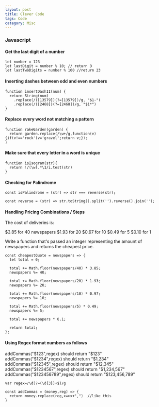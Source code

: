 ```yaml
---
layout: post
title: Clever Code
tags: Code
category: Misc
---
```


### Javascript ###

#### Get the last digit of a number ####

~~~
let number = 123
let lastDigit = number % 10; // return 3
let lastTwoDigits = number % 100 //return 23
~~~

#### Inserting dashes between odd and even numbers ####

~~~
function insertDashII(num) {
  return String(num)
    .replace(/([13579])(?=[13579])/g, "$1-")
    .replace(/([2468])(?=[2468])/g, "$1*")
}
~~~

#### Replace every word not matching a pattern ####

~~~
function rakeGarden(garden) {
  return garden.replace(/\w+/g,function(v){if(v!=='rock')v='gravel';return v;});
}
~~~


#### Make sure that every letter in a word is unique ####

~~~
function isIsogram(str){ 
  return !/(\w).*\1/i.test(str)
}
~~~

#### Checking for Palindrome ####

~~~
const isPalindrome = (str) => str === reverse(str);
 
const reverse = (str) => str.toString().split('').reverse().join('');
~~~

#### Handling Pricing Combinations / Steps  ####

The cost of deliveries is:

$3.85 for 40 newspapers
$1.93 for 20
$0.97 for 10
$0.49 for 5
$0.10 for 1

Write a function that's passed an integer representing the amount of newspapers and returns the cheapest price. 

~~~
const cheapestQuote = newspapers => {
  let total = 0;
  
  total += Math.floor(newspapers/40) * 3.85;
  newspapers %= 40;
  
  total += Math.floor(newspapers/20) * 1.93;
  newspapers %= 20;
  
  total += Math.floor(newspapers/10) * 0.97;
  newspapers %= 10;
  
  total += Math.floor(newspapers/5) * 0.49;
  newspapers %= 5;
 
  total += newspapers * 0.1;

  return total;
};
~~~

#### Using Regex format numbers as follows

addCommas("$123",regex) should return "$123"
addCommas("$1234",regex) should return "$1,234"
addCommas("$12345",regex) should return "$12,345"
addCommas("$1234567",regex) should return "$1,234,567"
addCommas("$123456789",regex) should return "$123,456,789"

~~~
var regex=/\d(?=(\d{3})+$)/g

const addCommas = (money,reg) => {
  return money.replace(reg,x=>x+",")  //like this
}
~~~
